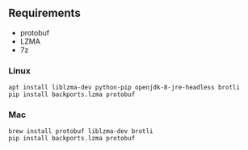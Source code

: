 ## Requirements
- protobuf
- LZMA
- 7z
### Linux
```
apt install liblzma-dev python-pip openjdk-8-jre-headless brotli
pip install backports.lzma protobuf
```
### Mac
```
brew install protobuf liblzma-dev brotli
pip install backports.lzma protobuf
```
